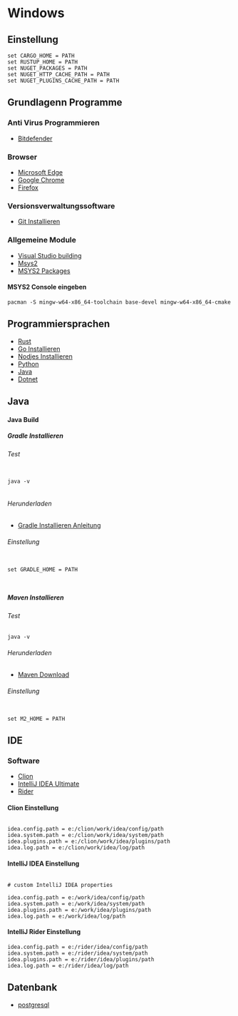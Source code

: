 # Windows

## Einstellung

```
set CARGO_HOME = PATH
set RUSTUP_HOME = PATH
set NUGET_PACKAGES = PATH
set NUGET_HTTP_CACHE_PATH = PATH
set NUGET_PLUGINS_CACHE_PATH = PATH

``` 

## Grundlagenn Programme

### Anti Virus Programmieren

* [Bitdefender](https://login.bitdefender.com/central/login.html?lang=de_DE&redirect_url=https:%2F%2Fcentral.bitdefender.com%2Factivity%3FbrowserLang%3Dde_DE)


### Browser


* [Microsoft Edge](https://www.microsoft.com/en-us/edge)
* [Google Chrome](https://www.google.de/chrome)
* [Firefox](https://www.mozilla.org/de/firefox/developer)

### Versionsverwaltungssoftware

* [Git Installieren](https://git-scm.com)

### Allgemeine Module

* [Visual Studio building](https://visualstudio.microsoft.com/de/downloads/)
* [Msys2](https://www.msys2.org/)
* [MSYS2 Packages](https://packages.msys2.org/updates)

#### MSYS2 Console eingeben

``` 
pacman -S mingw-w64-x86_64-toolchain base-devel mingw-w64-x86_64-cmake 

```

## Programmiersprachen

* [Rust](https://www.rust-lang.org/tools/install)
* [Go Installieren](https://golang.org)
* [Nodjes Installieren](https://nodejs.org/en/download/)
* [Python](https://www.python.org/downloads/)
* [Java](https://aws.amazon.com/de/corretto/)
* [Dotnet](https://dotnet.microsoft.com/)

## Java

#### Java Build
##### Gradle Installieren

###### Test


```

java -v 


```

###### Herunderladen

* [Gradle Installieren Anleitung](https://gradle.org/install/)

###### Einstellung

```

set GRADLE_HOME = PATH



```

##### Maven Installieren

###### Test

```
java -v

```

###### Herunderladen

* [Maven Download](http://maven.apache.org/download.cgi)

###### Einstellung

```

set M2_HOME = PATH

```

## IDE

### Software

* [Clion](https://www.jetbrains.com/clion/)
* [IntelliJ IDEA Ultimate](https://www.jetbrains.com/idea)
* [Rider](https://www.jetbrains.com/rider/)


#### Clion Einstellung

```

idea.config.path = e:/clion/work/idea/config/path
idea.system.path = e:/clion/work/idea/system/path
idea.plugins.path = e:/clion/work/idea/plugins/path
idea.log.path = e:/clion/work/idea/log/path

```

#### IntelliJ IDEA Einstellung

```

# custom IntelliJ IDEA properties

idea.config.path = e:/work/idea/config/path
idea.system.path = e:/work/idea/system/path
idea.plugins.path = e:/work/idea/plugins/path
idea.log.path = e:/work/idea/log/path
```

####  IntelliJ Rider Einstellung
```
idea.config.path = e:/rider/idea/config/path
idea.system.path = e:/rider/idea/system/path
idea.plugins.path = e:/rider/idea/plugins/path
idea.log.path = e:/rider/idea/log/path
```

## Datenbank

* [postgresql](https://www.postgresql.org/download/)
